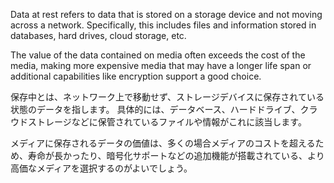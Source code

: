 
Data at rest refers to data that is stored on a storage device and not moving across a network.
Specifically, this includes files and information stored in databases, hard drives, cloud storage, etc.

The value of the data contained on media often exceeds the cost of the media, making more expensive media that may have a longer life span or additional capabilities like encryption support a good choice.

保存中とは、ネットワーク上で移動せず、ストレージデバイスに保存されている状態のデータを指します。
具体的には、データベース、ハードドライブ、クラウドストレージなどに保管されているファイルや情報がこれに該当します。

メディアに保存されるデータの価値は、多くの場合メディアのコストを超えるため、寿命が長かったり、暗号化サポートなどの追加機能が搭載されている、より高価なメディアを選択するのがよいでしょう。
